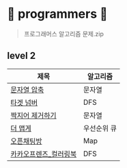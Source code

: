 # 🌼 programmers 🌼
> 프로그래머스 알고리즘 문제.zip

## level 2
|제목|알고리즘|
|---|---|
|[문자열 압축](https://github.com/Yuz-Algorithm-Learning/algorithm-learning/tree/main/programmers/level2/%EB%AC%B8%EC%9E%90%EC%97%B4%EC%95%95%EC%B6%95)|문자열|
|[타겟 넘버](https://github.com/Yuz-Algorithm-Learning/algorithm-learning/tree/main/programmers/level2/%ED%83%80%EA%B2%9F%EB%84%98%EB%B2%84)|DFS|
|[짝지어 제거하기](https://github.com/Yuz-Algorithm-Learning/algorithm-learning/tree/main/programmers/level2/%EC%A7%9D%EC%A7%80%EC%96%B4%EC%A0%9C%EA%B1%B0%ED%95%98%EA%B8%B0)|문자열|
|[더 맵게](https://github.com/Yuz-Algorithm-Learning/algorithm-learning/tree/main/programmers/level2/%EB%8D%94%EB%A7%B5%EA%B2%8C)|우선순위 큐|
|[오픈채팅방](https://github.com/Yuz-Algorithm-Learning/algorithm-learning/tree/main/programmers/level2/오픈채팅방)|Map|
|[카카오프렌즈_컬러링북](https://github.com/Yuz-Algorithm-Learning/algorithm-learning/tree/main/programmers/level2/카카오프랜즈_컬러링북)|DFS|